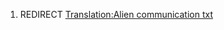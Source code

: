 1.  REDIRECT [Translation:Alien communication
    txt](Translation:Alien_communication_txt "wikilink")